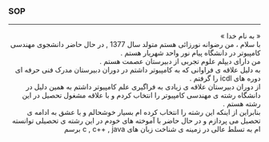 ### SOP
----------
<div dir="rtl">
« به نام خدا »
<br>
با سلام ، من رضوانه نورزائی هستم متولد سال 1377 , در حال حاضر دانشجوی مهندسی کامپیوتر در دانشگاه پیام نور واحد شهریار هستم . 
<br>
من دارای دیپلم علوم تجربی از دبیرستان عصمت هستم .
<br>
به دلیل علاقه ی فراوانی که به کامپیوتر داشتم در دوران دبیرستان مدرک فنی حرفه ای  دوره های icdl  را گرفتم .
<br>
از دوران دبیرستان علاقه ی زیادی به فراگیری علم کامپیوتر داشتم به همین دلیل در دانشگاه رشته ی مهندسی کامپیوتر را انتخاب کردم و با علاقه مشغول تحصیل در این رشته هستم .
<br>
بنابراین از اینکه این رشته را انتخاب کرده ام بسیار خوشحالم و با عشق به ادامه ی تحصیل می پردازم و در حال حاضر با آموخته های خودم در این رشته ی تحصیلی توانسته ام به تسلط عالی در زمینه ی شناخت زبان های  c , c++ , java برسم 
